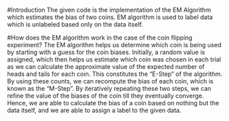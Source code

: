 #Introduction
The given code is the implementation of the EM Algorithm which estimates the bias of two coins. EM algorithm is used to label data which is unlabeled based only on 
the data itself. 

#How does the EM algorithm work in the case of the coin flipping experiment?
The EM algorithm helps us determine which coin is being used by starting with a guess for the coin biases. Initially, a random value is assigned, which then helps us estimate which coin was chosen in each trial as we can calculate the approximate value of the expected number of heads and tails for each coin. This constitutes the “E-Step” of the algorithm. By using these counts, we can recompute the bias of each coin, which is known as the “M-Step”. By iteratively repeating these two steps, we can refine the value of the biases of the coin till they eventually converge. Hence, we are able to calculate the bias of a coin based on nothing but the data itself, and we are able to assign a label to the given data.
